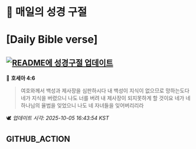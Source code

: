 # 🙏 매일의 성경 구절
# [Daily Bible verse]
## [![README에 성경구절 업데이트](https://github.com/DONGSUKA/first_test/actions/workflows/update-readme-bible.yml/badge.svg)](https://github.com/DONGSUKA/first_test/actions/workflows/update-readme-bible.yml)
<!-- START_BIBLE_VERSE -->
📖 **호세아 4:6**
> 여호와께서 백성과 제사장을 심판하시다 내 백성이 지식이 없으므로 망하는도다 네가 지식을 버렸으니 나도 너를 버려 내 제사장이 되지못하게 할 것이요 네가 네 하나님의 율법을 잊었으니 나도 네 자녀들을 잊어버리리라

🕊️ _업데이트 시각: 2025-10-05 16:43:54 KST_
  <!-- END_BIBLE_VERSE -->
## GITHUB_ACTION
